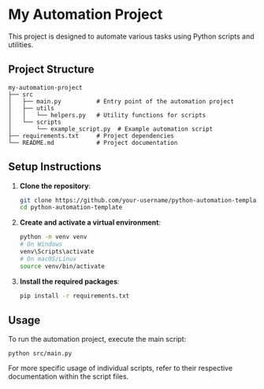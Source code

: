 # My Automation Project

This project is designed to automate various tasks using Python scripts and utilities.

## Project Structure

```
my-automation-project
├── src
│   ├── main.py          # Entry point of the automation project
│   ├── utils
│   │   └── helpers.py   # Utility functions for scripts
│   └── scripts
│       └── example_script.py  # Example automation script
├── requirements.txt     # Project dependencies
└── README.md            # Project documentation
```

## Setup Instructions

1. **Clone the repository**:
   ```sh
   git clone https://github.com/your-username/python-automation-template.git
   cd python-automation-template
   ```

2. **Create and activate a virtual environment**:
   ```sh
   python -m venv venv
   # On Windows
   venv\Scripts\activate
   # On macOS/Linux
   source venv/bin/activate
   ```

3. **Install the required packages**:
   ```sh
   pip install -r requirements.txt
   ```

## Usage

To run the automation project, execute the main script:
```
python src/main.py
```

For more specific usage of individual scripts, refer to their respective documentation within the script files.